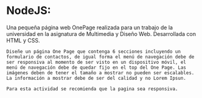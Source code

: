 # NodeJS:

Una pequeña página web OnePage realizada para un trabajo de la universidad en la asignatura de Multimedia y Diseño Web.
Desarrollada con HTML y CSS.

```
Diseñe un página One Page que contenga 6 secciones incluyendo un formulario de contactos, de igual forma el menú de navegación debe de ser responsiva al momento de ser visto en un dispositivo móvil, el menú de navegación debe de quedar fijo en el top del One Page. Las imágenes deben de tener el tamaño a mostrar no pueden ser escalables. La información a mostrar debe de ser del calidad y no Lorem Ipsun.

Para esta actividad se recomienda que la pagina sea responsiva.

```